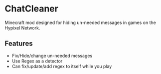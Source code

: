 # ChatCleaner
Minecraft mod designed for hiding un-needed messages in games on the Hypixel Network.

## Features
+ Fix/Hide/change un-needed messages
+ Use Regex as a detector
+ Can fix/update/add regex to itself while you play
